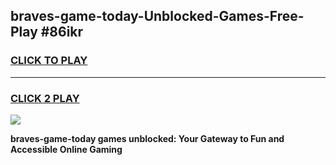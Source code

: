 
## braves-game-today-Unblocked-Games-Free-Play #86ikr
<h3>
<a href="https://us.freeplayer.one?title=braves-game-today&ref=9M">CLICK TO PLAY</a></h3>
<hr>

<h3>
<a href="https://us.freeplayer.one?title=braves-game-today&ref=9M">CLICK 2 PLAY</a>
  
</h3>

<a href="https://us.freeplayer.one?title=braves-game-today&ref=9M"><img src="https://clearcache.store/games.png"></a>


**braves-game-today games unblocked: Your Gateway to Fun and Accessible Online Gaming**
